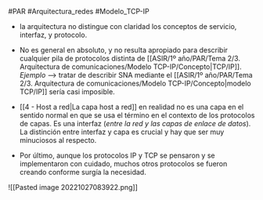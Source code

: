 #PAR #Arquitectura_redes #Modelo_TCP-IP 

* la arquitectura no distingue con claridad los conceptos de servicio, interfaz, y protocolo. 

* No es general en absoluto, y no resulta apropiado para describir cualquier pila de protocolos distinta de [[ASIR/1º año/PAR/Tema 2/3. Arquitectura de comunicaciones/Modelo TCP-IP/Concepto|TCP/IP]]. _Ejemplo_ --> tratar de describir SNA mediante el [[ASIR/1º año/PAR/Tema 2/3. Arquitectura de comunicaciones/Modelo TCP-IP/Concepto|modelo TCP/IP]] sería casi imposible. 

* [[4 - Host a red|La capa host a red]] en realidad no es una capa en el sentido normal en que se usa el término en el contexto de los protocolos de capas. Es una interfaz (_entre la red y las capas de enlace de datos_). La distinción entre interfaz y capa es crucial y hay que ser muy minuciosos al respecto. 

* Por último, aunque los protocolos IP y TCP se pensaron y se implementaron con cuidado, muchos otros protocolos se fueron creando conforme surgía la necesidad.

![[Pasted image 20221027083922.png]]
